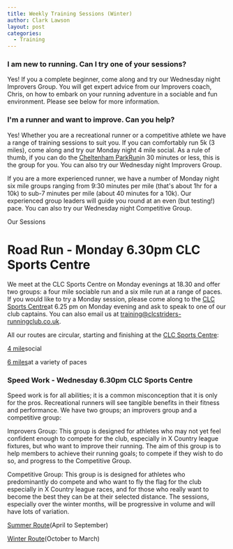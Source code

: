 ```yaml
---
title: Weekly Training Sessions (Winter)
author: Clark Lawson
layout: post
categories:
  - Training
---
```

### I am new to running. Can I try one of your sessions?

Yes! If you a complete beginner, come along and try our Wednesday night Improvers Group. You will get expert advice from our Improvers coach, Chris, on how to embark on your running adventure in a sociable and fun environment. Please see below for more information.

### I'm a runner and want to improve. Can you help?

Yes! Whether you are a recreational runner or a competitive athlete we have a range of training sessions to suit you. If you can comfortably run 5k (3 miles), come along and try our Monday night 4 mile social. As a rule of thumb, if you can do the <a href="http://www.parkrun.org.uk/cheltenham/" target="_blank" rel="nofollow">Cheltenham ParkRun</a>in 30 minutes or less, this is the group for you. You can also try our Wednesday night Improvers Group.

If you are a more experienced runner, we have a number of Monday night six mile groups ranging from 9:30 minutes per mile (that's about 1hr for a 10k) to sub-7 minutes per mile (about 40 minutes for a 10k). Our experienced group leaders will guide you round at an even (but testing!) pace. You can also try our Wednesday night Competitive Group.

Our Sessions

# Road Run - Monday 6.30pm CLC Sports Centre

We meet at the CLC Sports Centre on Monday evenings at 18.30 and offer two groups: a four mile sociable run and a six mile run at a range of paces. If you would like to try a Monday session, please come along to the <a href="http://maps.google.co.uk/maps?q=gl50+2nx&#038;hl=en&#038;sll=51.89445,-2.081823&#038;sspn=0.038984,0.122395&#038;t=h&#038;hnear=GL50+2NX,+United+Kingdom&#038;z=16" target="_blank" rel="nofollow">CLC Sports Centre</a>at 6.25 pm on Monday evening and ask to speak to one of our club captains. You can also email us at <a href="mailto:training@clcstriders-runningclub.co.uk" target="_blank" rel="nofollow">training@clcstriders-runningclub.co.uk</a>.

All our routes are circular, starting and finishing at the <a href="http://maps.google.co.uk/maps?q=gl50+2nx&#038;hl=en&#038;sll=51.89445,-2.081823&#038;sspn=0.038984,0.122395&#038;t=h&#038;hnear=GL50+2NX,+United+Kingdom&#038;z=16" target="_blank" rel="nofollow">CLC Sports Centre</a>: 

<a href="http://www.gmap-pedometer.com/?r=6085072" target="_blank" rel="nofollow">4 mile</a>social

<a href="http://www.gmap-pedometer.com/?r=6085063" target="_blank" rel="nofollow">6 miles</a><a href="http://www.gmap-pedometer.com/?r=6085063" target="_blank" rel="nofollow"></a>at a variety of paces

### Speed Work - Wednesday 6.30pm CLC Sports Centre

Speed work is for all abilities; it is a common misconception that it is only for the pros. Recreational runners will see tangible benefits in their fitness and performance. We have two groups; an improvers group and a competitive group:

Improvers Group: This group is designed for athletes who may not yet feel confident enough to compete for the club, especially in X Country league fixtures, but who want to improve their running. The aim of this group is to help members to achieve their running goals; to compete if they wish to do so, and progress to the Competitive Group.

Competitive Group: This group is is designed for athletes who predominantly do compete and who want to fly the flag for the club especially in X Country league races, and for those who really want to become the best they can be at their selected distance. The sessions, especially over the winter months, will be progressive in volume and will have lots of variation.

<a href="index.php?option=com_content&#038;view=article&#038;id=50&#038;Itemid=64" target="_blank" rel="nofollow">Summer Route</a>(April to September)

<a href="index.php?option=com_content&#038;view=article&#038;id=51&#038;Itemid=64" target="_blank" rel="nofollow">Winter Route</a>(October to March)
